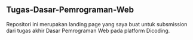## Tugas-Dasar-Pemrograman-Web
Repositori ini merupakan landing page yang saya buat untuk subsmission <br>
dari tugas akhir Dasar Pemrograman Web pada platform Dicoding.
